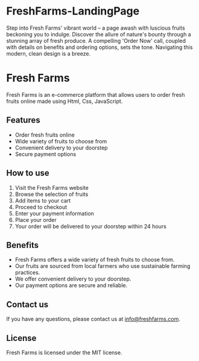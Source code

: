 # FreshFarms-LandingPage
Step into Fresh Farms' vibrant world – a page awash with luscious fruits beckoning you to indulge. Discover the allure of nature's bounty through a stunning array of fresh produce. A compelling 'Order Now' call, coupled with details on benefits and ordering options, sets the tone. Navigating this modern, clean design is a breeze. 

# Fresh Farms
Fresh Farms is an e-commerce platform that allows users to order fresh fruits online made using Html, Css, JavaScript.

## Features

* Order fresh fruits online
* Wide variety of fruits to choose from
* Convenient delivery to your doorstep
* Secure payment options

## How to use

1. Visit the Fresh Farms website
2. Browse the selection of fruits
3. Add items to your cart
4. Proceed to checkout
5. Enter your payment information
6. Place your order
7. Your order will be delivered to your doorstep within 24 hours

## Benefits

* Fresh Farms offers a wide variety of fresh fruits to choose from.
* Our fruits are sourced from local farmers who use sustainable farming practices.
* We offer convenient delivery to your doorstep.
* Our payment options are secure and reliable.

## Contact us

If you have any questions, please contact us at info@freshfarms.com.

## License

Fresh Farms is licensed under the MIT license.
